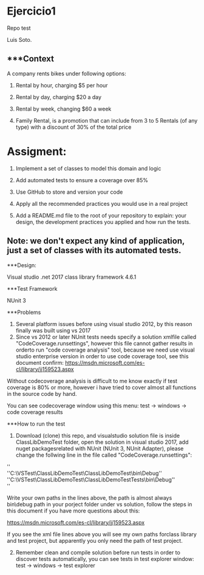 # Ejercicio1
Repo test

Luis Soto.

***Context
---------------------------------------------------------

A company rents bikes under following options:


1. Rental by hour, charging $5 per hour

2. Rental by day, charging $20 a day

3. Rental by week, changing $60 a week

4. Family Rental, is a promotion that can include from 3 to 5 Rentals (of any type) with a discount of 30% of the total price


# Assigment:

1. Implement a set of classes to model this domain and logic

2. Add automated tests to ensure a coverage over 85%

3. Use GitHub to store and version your code

4. Apply all the recommended practices you would use in a real project

5. Add a README.md file to the root of your repository to explain: your design, the development practices you applied and how run the tests.


Note: we don't expect any kind of application, just a set of classes with its automated tests.
---------------------------------------------------------

***Design:

Visual studio .net 2017 class library framework 4.6.1

***Test Framework

NUnit 3

***Problems

1) Several platform issues before using visual studio 2012, by this reason finally was built using vs 2017
2) Since vs 2012 or later NUnit tests needs specify a solution xmlfile called "CodeCoverage.runsettings", however this file cannot gather results in orderto run "code coverage analysis" tool, because we need use visual studio enterprise version in order to use code coverage tool, see this document confirm: https://msdn.microsoft.com/es-cl/library/jj159523.aspx

Without codecoverage analysis is difficult to me know exactly if test coverage is 80% or more, however i have tried to cover almost all functions in the source code by hand.

You can see codecoverage window using this menu: test -> windows -> code coverage results

***How to run the test

1) Download (clone) this repo, and visualstudio solution file is inside ClassLibDemoTest folder, open the solution in visual studio 2017, add nuget packagesrelated with NUnit (NUnit 3, NUnit Adapter), please change the follwing line in the file called "CodeCoverage.runsettings":

'<SymbolSearchPaths>'              
      '<Path>'C:\VSTest\ClassLibDemoTest\ClassLibDemoTest\bin\Debug'</Path>'
      '<Path>'C:\VSTest\ClassLibDemoTest\ClassLibDemoTestTests\bin\Debug'</Path>'  
      <!--More paths if required-->
'</SymbolSearchPaths>'

Write your own paths in the lines above, the path is almost always bin\debug path in your porject folder under vs solution, follow the steps in this document if you have more questions about this:

https://msdn.microsoft.com/es-cl/library/jj159523.aspx

If you see the xml file lines above you will see my own paths forclass library and test project, but apparently you only need the path of test project.

2) Remember clean and compile solution before run tests in order to discover tests automatically, you can see tests in test explorer window: test -> windows -> test explorer
